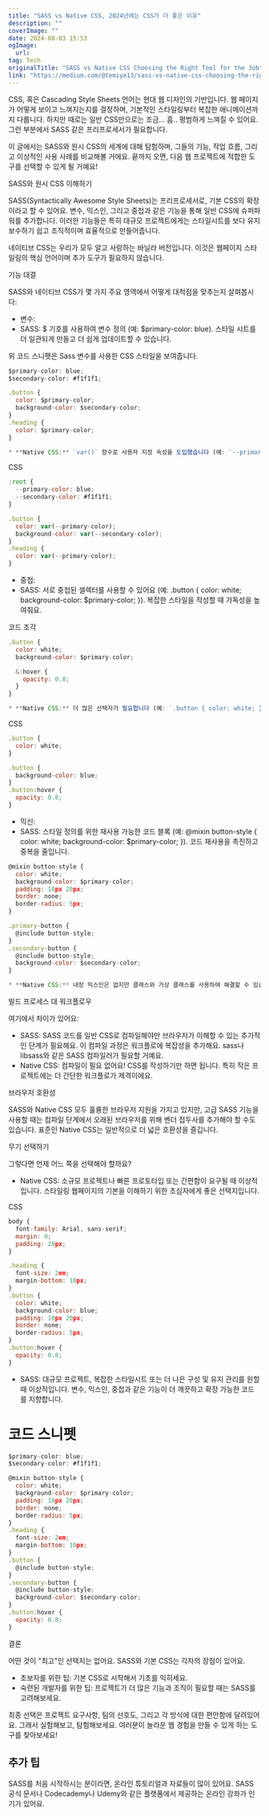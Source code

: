 ```yaml
---
title: "SASS vs Native CSS, 2024년에는 CSS가 더 좋은 이유"
description: ""
coverImage: ""
date: 2024-08-03 15:53
ogImage: 
  url: 
tag: Tech
originalTitle: "SASS vs Native CSS Choosing the Right Tool for the Job"
link: "https://medium.com/@temiye13/sass-vs-native-css-choosing-the-right-tool-for-the-job-db37d8c7feb5"
---
```




CSS, 혹은 Cascading Style Sheets 언어는 현대 웹 디자인의 기반입니다. 웹 페이지가 어떻게 보이고 느껴지는지를 결정하며, 기본적인 스타일링부터 복잡한 애니메이션까지 다룹니다. 하지만 때로는 일반 CSS만으로는 조금... 흠.. 평범하게 느껴질 수 있어요. 그런 부분에서 SASS 같은 프리프로세서가 필요합니다.

이 글에서는 SASS와 원시 CSS의 세계에 대해 탐험하며, 그들의 기능, 작업 흐름, 그리고 이상적인 사용 사례를 비교해볼 거에요. 끝까지 오면, 다음 웹 프로젝트에 적합한 도구를 선택할 수 있게 될 거예요!

SASS와 원시 CSS 이해하기

SASS(Syntactically Awesome Style Sheets)는 프리프로세서로, 기본 CSS의 확장이라고 할 수 있어요. 변수, 믹스인, 그리고 중첩과 같은 기능을 통해 일반 CSS에 슈퍼파워를 추가합니다. 이러한 기능들은 특히 대규모 프로젝트에게는 스타일시트를 보다 유지보수하기 쉽고 조직적이며 효율적으로 만들어줍니다.

<div class="content-ad"></div>

네이티브 CSS는 우리가 모두 알고 사랑하는 바닐라 버전입니다. 이것은 웹페이지 스타일링의 핵심 언어이며 추가 도구가 필요하지 않습니다.

기능 대결

SASS와 네이티브 CSS가 몇 가지 주요 영역에서 어떻게 대척점을 맞추는지 살펴봅시다:

- 변수:
- SASS: $ 기호를 사용하여 변수 정의 (예: $primary-color: blue). 스타일 시트를 더 일관되게 만들고 더 쉽게 업데이트할 수 있습니다.

<div class="content-ad"></div>

위 코드 스니펫은 Sass 변수를 사용한 CSS 스타일을 보여줍니다.

```js
$primary-color: blue;
$secondary-color: #f1f1f1;
```

```js
.button {
  color: $primary-color;
  background-color: $secondary-color;
}
.heading {
  color: $primary-color;
}
```

```js
* **Native CSS:** `var()` 함수로 사용자 지정 속성을 도입했습니다 (예: `--primary-color: blue`). 동적 업데이트를 제공하지만 구문이 덜 직관적일 수 있습니다.
```

<div class="content-ad"></div>

CSS

```js
:root {
  --primary-color: blue;
  --secondary-color: #f1f1f1;
}
```

```js
.button {
  color: var(--primary-color);
  background-color: var(--secondary-color);
}
.heading {
  color: var(--primary-color);
}
```

- 중첩:
- SASS: 서로 중첩된 셀렉터를 사용할 수 있어요 (예: .button { color: white; background-color: $primary-color; }). 복잡한 스타일을 작성할 때 가독성을 높여줘요.

<div class="content-ad"></div>

코드 조각

```js
.button {
  color: white;
  background-color: $primary-color;
```

```js
  &:hover {
    opacity: 0.8;
  }
}
```

```js
* **Native CSS:** 더 많은 선택자가 필요합니다 (예: `.button { color: white; } .button { background-color: blue; }`).
```

<div class="content-ad"></div>

CSS

```js
.button {
  color: white;
}
```

```js
.button {
  background-color: blue;
}
.button:hover {
  opacity: 0.8;
}
```

- 믹신:
- SASS: 스타일 정의를 위한 재사용 가능한 코드 블록 (예: @mixin button-style { color: white; background-color: $primary-color; }). 코드 재사용을 촉진하고 중복을 줄입니다.

<div class="content-ad"></div>

```js
@mixin button-style {
  color: white;
  background-color: $primary-color;
  padding: 10px 20px;
  border: none;
  border-radius: 5px;
}
```

```js
.primary-button {
  @include button-style;
}
.secondary-button {
  @include button-style;
  background-color: $secondary-color;
}
```

```js
* **Native CSS:** 내장 믹스인은 없지만 클래스와 가상 클래스를 사용하여 해결할 수 있습니다.
```

<div class="content-ad"></div>

빌드 프로세스 대 워크플로우

여기에서 차이가 있어요:

- SASS: SASS 코드를 일반 CSS로 컴파일해야만 브라우저가 이해할 수 있는 추가적인 단계가 필요해요. 이 컴파일 과정은 워크플로에 복잡성을 추가해요. sass나 libsass와 같은 SASS 컴파일러가 필요할 거예요.
- Native CSS: 컴파일이 필요 없어요! CSS를 작성하기만 하면 됩니다. 특히 작은 프로젝트에는 더 간단한 워크플로가 제격이에요.

브라우저 호환성

<div class="content-ad"></div>

SASS와 Native CSS 모두 훌륭한 브라우저 지원을 가지고 있지만, 고급 SASS 기능을 사용할 때는 컴파일 단계에서 오래된 브라우저를 위해 벤더 접두사를 추가해야 할 수도 있습니다. 표준인 Native CSS는 일반적으로 더 넓은 호환성을 즐깁니다.

무기 선택하기

그렇다면 언제 어느 쪽을 선택해야 할까요?

- Native CSS: 소규모 프로젝트나 빠른 프로토타입 또는 간편함이 요구될 때 이상적입니다. 스타일링 웹페이지의 기본을 이해하기 위한 초심자에게 좋은 선택지입니다.

<div class="content-ad"></div>

CSS

```js
body {
  font-family: Arial, sans-serif;
  margin: 0;
  padding: 20px;
}
```

```js
.heading {
  font-size: 2em;
  margin-bottom: 10px;
}
.button {
  color: white;
  background-color: blue;
  padding: 10px 20px;
  border: none;
  border-radius: 5px;
}
.button:hover {
  opacity: 0.8;
}
```

- SASS: 대규모 프로젝트, 복잡한 스타일시트 또는 더 나은 구성 및 유지 관리를 원할 때 이상적입니다. 변수, 믹스인, 중첩과 같은 기능이 더 깨끗하고 확장 가능한 코드를 지향합니다.

<div class="content-ad"></div>

# 코드 스니펫

```js
$primary-color: blue;
$secondary-color: #f1f1f1;
```

```js
@mixin button-style {
  color: white;
  background-color: $primary-color;
  padding: 10px 20px;
  border: none;
  border-radius: 5px;
}
.heading {
  font-size: 2em;
  margin-bottom: 10px;
}
.button {
  @include button-style;
}
.secondary-button {
  @include button-style;
  background-color: $secondary-color;
}
.button:hover {
  opacity: 0.8;
}
```

결론

<div class="content-ad"></div>

어떤 것이 "최고"인 선택지는 없어요. SASS와 기본 CSS는 각자의 장점이 있어요.

- 초보자를 위한 팁: 기본 CSS로 시작해서 기초를 익히세요.
- 숙련된 개발자를 위한 팁: 프로젝트가 더 많은 기능과 조직이 필요할 때는 SASS를 고려해보세요.

최종 선택은 프로젝트 요구사항, 팀의 선호도, 그리고 각 방식에 대한 편안함에 달려있어요. 그래서 실험해보고, 탐험해보세요. 여러분이 놀라운 웹 경험을 만들 수 있게 하는 도구를 찾아보세요!

## 추가 팁

<div class="content-ad"></div>

SASS를 처음 시작하시는 분이라면, 온라인 튜토리얼과 자료들이 많이 있어요. SASS 공식 문서나 Codecademy나 Udemy와 같은 플랫폼에서 제공하는 온라인 강좌가 인기가 있어요.
